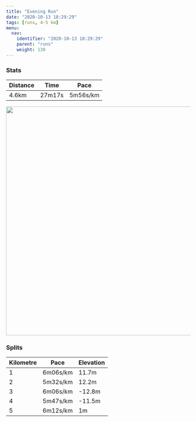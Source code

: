 ```yaml
---
title: "Evening Run"
date: "2020-10-13 18:29:29"
tags: [runs, 4-5 km]
menu:
  nav:
    identifier: "2020-10-13 18:29:29"
    parent: "runs"
    weight: 130
---
```


### Stats

| Distance | Time | Pace |
|----------|------|------|
|4.6km|27m17s|5m56s/km|

<img src='https://maps.googleapis.com/maps/api/staticmap?maptype=terrain&path=enc:}lvdIjyqNEOIAUDMLk@bA{A~AIDOSIYB]Pk@LQHGRUP_@FYh@gAh@]NQDSRAHK`@cBLSXm@TYp@g@PWCGSKKKB_@Zm@XeAVe@b@k@NILCVQ\a@^UNOZw@DEBSJMHCDEb@_ADAVLV^Rf@LNDCTk@PYl@eCPa@|AkB^s@t@_A^q@JY`AuA\GF?JJD`@Pd@T^h@t@FVJLL\Nr@NTTRVf@\dAh@nAZh@TXR^^Z\l@NRH@j@u@Xs@\k@d@k@\y@RYRc@hA_Bv@}B\u@Na@d@mBHINCNBjAbA|@fAH\Cf@Mp@Q^Ur@I`@Gp@@JRHV\BNCXEJKJUZw@dBwApGCBG?UUCAEBk@fCOXGRCDC@MNUIG^C`@Lt@K|@JlAFVP\`@V?n@E|@NzBD`BElAMpAQlASjAELIBg@GEBgS}FgA{AQSEASYAICDm@nBw@~CQx@a@fCc@zA]x@CNHbATLJPNp@Fx@JdD?v@Fj@?RSjCMnAO~@MTs@t@u@z@_@Xi@HiBGMBOJQXa@lA_@|@KHOSCAIDGCKACCCGKIKW[c@GEIUE[EMGGQKc@q@Se@I]M[Ga@DsAFQPUBKHQTs@D[K_CMs@K]M{@Mc@Ig@u@uC]_BC_@S}@s@qCIk@]aBOyAOm@Ik@?EFGH@JHFQR[lAgAbAsAH?bApB&key=AIzaSyBPVQ_iynBzLujdhfLzy8Z-5zczbktE55k&size=800x800&scale=2&markers=color:yellow|label:S|53.36799,-2.55398&markers=color:green|label:F|53.36771999999996,-2.55439' width='625' />

### Splits

| Kilometre | Pace | Elevation |
|------|------|-----------|
|1|6m06s/km|11.7m|
|2|5m32s/km|12.2m|
|3|6m06s/km|-12.8m|
|4|5m47s/km|-11.5m|
|5|6m12s/km|1m|
